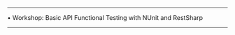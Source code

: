*************************************************************************
• Workshop: Basic API Functional Testing with NUnit and RestSharp
************************************************************************
